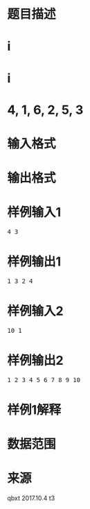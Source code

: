 

# 题目描述



# i



# i



# 4, 1, 6, 2, 5, 3



# 输入格式



# 输出格式



# 样例输入1


<pre>4 3</pre>

# 样例输出1


<pre>1 3 2 4</pre>

# 样例输入2


<pre>10 1</pre>

# 样例输出2


<pre>1 2 3 4 5 6 7 8 9 10</pre>

# 样例1解释



# 数据范围



# 来源


<p>
qbxt 2017.10.4 t3
</p>
